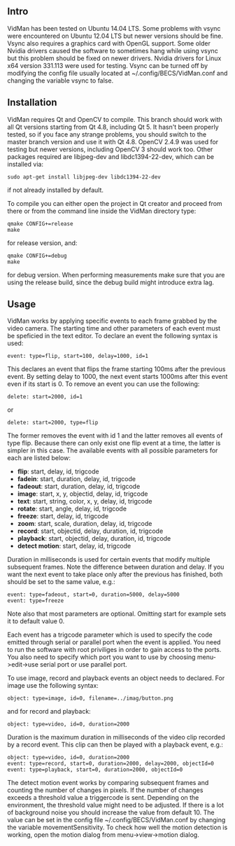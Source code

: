 ## Intro

VidMan has been tested on Ubuntu 14.04 LTS. Some problems with vsync were
encountered on Ubuntu 12.04 LTS but newer versions should be fine. Vsync also
requires a graphics card with OpenGL support. Some older Nvidia drivers caused
the software to sometimes hang while using vsync but this problem should be
fixed on newer drivers. Nvidia drivers for Linux x64 version 331.113 were used
for testing. Vsync can be turned off by modifying the config file usually
located at ~/.config/BECS/VidMan.conf and changing the variable vsync to false.

## Installation

VidMan requires Qt and OpenCV to compile. This branch should work with all Qt
versions starting from Qt 4.8, including Qt 5. It hasn't been properly tested,
so if you face any strange problems, you should switch to the master branch
version and use it with Qt 4.8. OpenCV 2.4.9 was used for testing but newer
versions, including OpenCV 3 should work too.  Other packages required are
libjpeg-dev and libdc1394-22-dev, which can be installed via:

	sudo apt-get install libjpeg-dev libdc1394-22-dev 

if not already installed by default.  

To compile you can either open the project in Qt creator and proceed from there
or from the command line inside the VidMan directory type:

	qmake CONFIG+=release
	make

for release version, and:

	qmake CONFIG+=debug
	make

for debug version. When performing measurements make sure that you are using the
release build, since the debug build might introduce extra lag.

## Usage

VidMan works by applying specific events to each frame grabbed by the video
camera. The starting time and other parameters of each event must be speficied
in the text editor. To declare an event the following syntax is used:

	event: type=flip, start=100, delay=1000, id=1

This declares an event that flips the frame starting 100ms after the previous
event. By setting delay to 1000, the next event starts 1000ms after this event
even if its start is 0. To remove an event you can use the following:

    delete: start=2000, id=1

or

	delete: start=2000, type=flip

The former removes the event with id 1 and the latter removes all events of type
flip. Because there can only exist one flip event at a time, the latter is
simpler in this case. The available events with all possible parameters for each
are listed below:

* **flip**: start, delay, id, trigcode
* **fadein**: start, duration, delay, id, trigcode
* **fadeout**: start, duration, delay, id, trigcode
* **image**: start, x, y, objectid, delay, id, trigcode
* **text**: start, string, color, x, y, delay, id, trigcode
* **rotate**: start, angle, delay, id, trigcode
* **freeze**: start, delay, id, trigcode
* **zoom**: start, scale, duration, delay, id, trigcode
* **record**: start, objectid, delay, duration, id, trigcode
* **playback**: start, objectid, delay, duration, id, trigcode
* **detect motion**: start, delay, id, trigcode

Duration in milliseconds is used for certain events that modify multiple
subsequent frames. Note the difference between duration and delay. If you want
the next event to take place only after the previous has finished, both should
be set to the same value, e.g.:

	event: type=fadeout, start=0, duration=5000, delay=5000
    event: type=freeze

Note also that most parameters are optional. Omitting start for example sets it
to default value 0. 

Each event has a trigcode parameter which is used to specify the code emitted
through serial or parallel port when the event is applied. You need to run the
software with root priviliges in order to gain access to the ports. You also
need to specify which port you want to use by choosing menu->edit->use serial
port or use parallel port.

To use image, record and playback events an object needs to declared. For image
use the following syntax:

	object: type=image, id=0, filename=../imag/button.png

and for record and playback:

	object: type=video, id=0, duration=2000 

Duration is the maximum duration in milliseconds of the video clip recorded by a
record event. This clip can then be played with a playback event, e.g.:

	object: type=video, id=0, duration=2000 
	event: type=record, start=0, duration=2000, delay=2000, objectId=0 
	event: type=playback, start=0, duration=2000, objectId=0
     
The detect motion event works by comparing subsequent frames and counting the
number of changes in pixels. If the number of changes exceeds a threshold value
a triggercode is sent. Depending on the environment, the threshold value might
need to be adjusted. If there is a lot of background noise you should increase
the value from default 10. The value can be set in the config file
~/.config/BECS/VidMan.conf by changing the variable movementSensitivity. To
check how well the motion detection is working, open the motion dialog from
menu->view->motion dialog.
